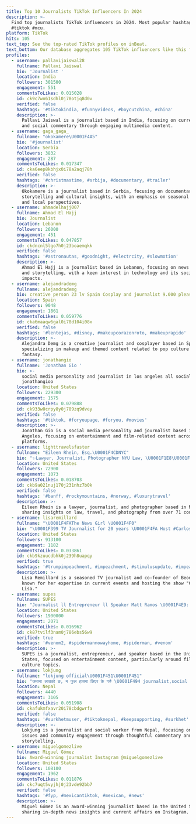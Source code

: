 ```yaml
---
title: Top 10 Journalists TikTok Influencers In 2024
description: >-
  Find top journalists TikTok influencers in 2024. Most popular hashtags: #fyp
  #tiktok #mcu.
platform: TikTok
hits: 105
text_top: See the top-rated TikTok profiles on inBeat.
text_bottom: Our database aggregates 105 TikTok influencers like this for you to work with.
profiles:
  - username: pallavijaiswal28
    fullname: Pallavi Jaiswal
    bio: 'Journalist '
    location: India
    followers: 301500
    engagement: 551
    commentsToLikes: 0.015028
    id: ck9c7wn61sdhl0j78otjq8d0v
    verified: false
    hashtags: '#tiktokindia, #funnyvideos, #boycutchina, #china'
    description: >-
      Pallavi Jaiswal is a journalist based in India, focusing on current events
      and social commentary through engaging multimedia content.
  - username: gaga_gaga_
    fullname: "okokamere\U0001F4A5"
    bio: '#journalist'
    location: Serbia
    followers: 3832
    engagement: 287
    commentsToLikes: 0.017347
    id: cka6eep8kbhjx0i78a2aqj78h
    verified: false
    hashtags: '#christmastime, #srbija, #documentary, #trailer'
    description: >-
      Okokamere is a journalist based in Serbia, focusing on documentary
      storytelling and cultural insights, with an emphasis on seasonal themes
      and local perspectives.
  - username: ahmadelhajj007
    fullname: Ahmad El Hajj
    bio: Journalist
    location: Lebanon
    followers: 26000
    engagement: 451
    commentsToLikes: 0.047857
    id: ckdncnl5lgo7h0j23boaemqkk
    verified: false
    hashtags: '#astronautas, #goodnight, #electrcity, #slowmotion'
    description: >-
      Ahmad El Hajj is a journalist based in Lebanon, focusing on news analysis
      and storytelling, with a keen interest in technology and its societal
      impacts.
  - username: alejandrademg
    fullname: alejandrademg
    bio: creative person 23 lv Spain Cosplay and journalist 9.000 please ?
    location: Spain
    followers: 9048
    engagement: 1861
    commentsToLikes: 0.059776
    id: cka6maaqw6gal0i78d104i08x
    verified: false
    hashtags: '#lentejas, #disney, #makeupcorazonroto, #makeuprapido'
    description: >-
      Alejandra Demg is a creative journalist and cosplayer based in Spain,
      specializing in makeup and themed content related to pop culture and
      fantasy.
  - username: jonathangio
    fullname: 'Jonathan Gio '
    bio: >-
      social media personality and journalist in los angeles all socials:
      jonathangioo
    location: United States
    followers: 229300
    engagement: 1575
    commentsToLikes: 0.079888
    id: ck933w0crpy8y0j789zq9dvey
    verified: false
    hashtags: '#tiktok, #foryoupage, #foryou, #movies'
    description: >-
      Jonathan Gio is a social media personality and journalist based in Los
      Angeles, focusing on entertainment and film-related content across various
      platforms.
  - username: lighttravelsfaster
    fullname: "Eileen Rhein, Esq.\U0001F4CDNYC"
    bio: "✨Lawyer, Journalist, Photographer NYU Law, \U0001F1E8\U0001F1E6in NYC 308k on IG ✈️71+Countries"
    location: United States
    followers: 72900
    engagement: 1073
    commentsToLikes: 0.018703
    id: ckb9a021nuj170j231nhz7b0k
    verified: false
    hashtags: '#banff, #rockymountains, #norway, #luxurytravel'
    description: >-
      Eileen Rhein is a lawyer, journalist, and photographer based in NYC,
      sharing insights on law, travel, and photography from over 71 countries.
  - username: lisaremillard
    fullname: "\U0001F4FAThe News Girl \U0001F4F0"
    bio: "\U0001F399 TV Journalist for 20 years \U0001F4FA Host #CarlosandLisa \U0001F469\U0001F3FC‍\U0001F4BB Co-Founder @BeondTV"
    location: United States
    followers: 913100
    engagement: 1182
    commentsToLikes: 0.033861
    id: ckb9kzuucdbhk0j239h8uapqy
    verified: true
    hashtags: '#trumpimpeachment, #impeachment, #stimulusupdate, #impeachmenttrial'
    description: >-
      Lisa Remillard is a seasoned TV journalist and co-founder of BeondTV,
      known for her expertise in current events and hosting the show "Carlos and
      Lisa."
  - username: supes
    fullname: SUPES
    bio: "Journalist ll Entrepreneur ll Speaker Matt Ramos \U0001F4E9: supesbusiness@gmail.com"
    location: United States
    followers: 1900000
    engagement: 2071
    commentsToLikes: 0.016962
    id: ck87tvilf3nam0j786ebs56w9
    verified: true
    hashtags: '#venom2, #spidermannowayhome, #spiderman, #venom'
    description: >-
      SUPES is a journalist, entrepreneur, and speaker based in the United
      States, focused on entertainment content, particularly around film and pop
      culture topics.
  - username: lokjung
    fullname: "lokjung official\U0001F451\U0001F451"
    bio: "जमाना लातको छ, म फुल हातमा लिएर के गरुँ \U0001F494 journalist,social worker"
    location: Nepal
    followers: 4440
    engagement: 3105
    commentsToLikes: 0.051908
    id: ckafukmfxavr20i78cbdgwrfa
    verified: false
    hashtags: '#surkhetmuser, #tiktoknepal, #keepsupporting, #surkhet'
    description: >-
      Lokjung is a journalist and social worker from Nepal, focusing on social
      issues and community engagement through thoughtful commentary and
      storytelling.
  - username: miguelgomezlive
    fullname: Miguel Gómez
    bio: Award-winning journalist Instagram @miguelgomezlive
    location: United States
    followers: 108100
    engagement: 1962
    commentsToLikes: 0.011876
    id: ckc7uqt5vyjhj0j23vde92bb7
    verified: false
    hashtags: '#fyp, #mexicantiktok, #mexican, #news'
    description: >-
      Miguel Gómez is an award-winning journalist based in the United States,
      sharing in-depth news insights and current affairs on Instagram.
---
```


